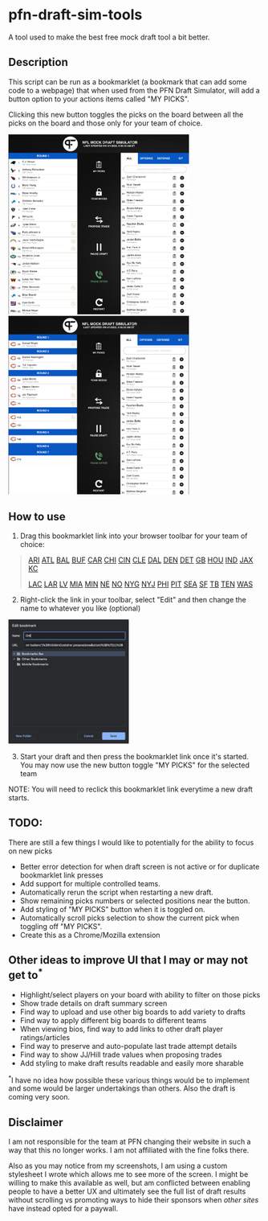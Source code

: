 # pfn-draft-sim-tools
A tool used to make the best free mock draft tool a bit better.

## Description
This script can be run as a bookmarklet (a bookmark that can add some code to a webpage) that when used from the PFN Draft Simulator, will add a button option to your actions items called "MY PICKS". 

Clicking this new button toggles the picks on the board between all the picks on the board and those only for your team of choice.

<img src="./images/toggle-off.png" width="360" alt="Screenshot toggle off" />
<img src="./images/toggle-on.png" width="360" alt="Screenshot toggle on" />


## How to use
1. Drag this bookmarklet link into your browser toolbar for your team of choice:

> [ARI]("javascript:(function()%7Bconst%20TEAM%20%3D%20'ARI'%3B%0Alet%20toggledOn%20%3D%20false%3B%0A%0Aconst%20toggleMyPicks%20%3D%20(team)%20%3D%3E%20%7B%0A%20%20toggledOn%20%3D%20!toggledOn%3B%0A%0A%20%20const%20picks%20%3D%20document.getElementById('draft-order-list-container').getElementsByClassName('draft-card')%0A%0A%20%20const%20isMyPick%20%3D%20p%20%3D%3E%20(p.firstChild.firstChild.alt%20%3D%3D%3D%20team)%3B%0A%20%20for%20(const%20p%20of%20picks)%20%7B%0A%20%20%20%20p.style.display%20%3D%20(toggledOn%20%26%26%20!isMyPick(p))%20%3F%20'none'%20%3A%20'flex'%3B%0A%20%20%7D%0A%7D%0A%0Aconst%20btnImg%20%3D%20document.createElement('img')%3B%0AbtnImg.style.filter%20%3D%20'invert(1)'%3B%0AbtnImg.src%20%3D%20%22%2Fmockdraft%2Fsim-control-icons%2Fscouting-report-icon.png%22%3B%0A%0Aconst%20btnTxt%20%3D%20document.createElement('p')%3B%0AbtnTxt.innerText%20%3D%20'MY%20PICKS'%3B%0A%0Aconst%20newButton%20%3D%20document.createElement('button')%3B%0AnewButton.classList.add('sim-management-button-div')%3B%0AnewButton.addEventListener(%22click%22%2C%20()%20%3D%3E%20toggleMyPicks(TEAM)%2C%20false)%3B%0AnewButton.appendChild(btnImg)%3B%0AnewButton.appendChild(btnTxt)%3B%0A%0Aconst%20btnContainer%20%3D%20document.getElementById('sim-management-buttons')%3B%0AbtnContainer.prepend(newButton)%3B%7D)()%3B">)
[ATL]("javascript:(function()%7Bconst%20TEAM%20%3D%20'ATL'%3B%0Alet%20toggledOn%20%3D%20false%3B%0A%0Aconst%20toggleMyPicks%20%3D%20(team)%20%3D%3E%20%7B%0A%20%20toggledOn%20%3D%20!toggledOn%3B%0A%0A%20%20const%20picks%20%3D%20document.getElementById('draft-order-list-container').getElementsByClassName('draft-card')%0A%0A%20%20const%20isMyPick%20%3D%20p%20%3D%3E%20(p.firstChild.firstChild.alt%20%3D%3D%3D%20team)%3B%0A%20%20for%20(const%20p%20of%20picks)%20%7B%0A%20%20%20%20p.style.display%20%3D%20(toggledOn%20%26%26%20!isMyPick(p))%20%3F%20'none'%20%3A%20'flex'%3B%0A%20%20%7D%0A%7D%0A%0Aconst%20btnImg%20%3D%20document.createElement('img')%3B%0AbtnImg.style.filter%20%3D%20'invert(1)'%3B%0AbtnImg.src%20%3D%20%22%2Fmockdraft%2Fsim-control-icons%2Fscouting-report-icon.png%22%3B%0A%0Aconst%20btnTxt%20%3D%20document.createElement('p')%3B%0AbtnTxt.innerText%20%3D%20'MY%20PICKS'%3B%0A%0Aconst%20newButton%20%3D%20document.createElement('button')%3B%0AnewButton.classList.add('sim-management-button-div')%3B%0AnewButton.addEventListener(%22click%22%2C%20()%20%3D%3E%20toggleMyPicks(TEAM)%2C%20false)%3B%0AnewButton.appendChild(btnImg)%3B%0AnewButton.appendChild(btnTxt)%3B%0A%0Aconst%20btnContainer%20%3D%20document.getElementById('sim-management-buttons')%3B%0AbtnContainer.prepend(newButton)%3B%7D)()%3B">)
[BAL]("javascript:(function()%7Bconst%20TEAM%20%3D%20'BAL'%3B%0Alet%20toggledOn%20%3D%20false%3B%0A%0Aconst%20toggleMyPicks%20%3D%20(team)%20%3D%3E%20%7B%0A%20%20toggledOn%20%3D%20!toggledOn%3B%0A%0A%20%20const%20picks%20%3D%20document.getElementById('draft-order-list-container').getElementsByClassName('draft-card')%0A%0A%20%20const%20isMyPick%20%3D%20p%20%3D%3E%20(p.firstChild.firstChild.alt%20%3D%3D%3D%20team)%3B%0A%20%20for%20(const%20p%20of%20picks)%20%7B%0A%20%20%20%20p.style.display%20%3D%20(toggledOn%20%26%26%20!isMyPick(p))%20%3F%20'none'%20%3A%20'flex'%3B%0A%20%20%7D%0A%7D%0A%0Aconst%20btnImg%20%3D%20document.createElement('img')%3B%0AbtnImg.style.filter%20%3D%20'invert(1)'%3B%0AbtnImg.src%20%3D%20%22%2Fmockdraft%2Fsim-control-icons%2Fscouting-report-icon.png%22%3B%0A%0Aconst%20btnTxt%20%3D%20document.createElement('p')%3B%0AbtnTxt.innerText%20%3D%20'MY%20PICKS'%3B%0A%0Aconst%20newButton%20%3D%20document.createElement('button')%3B%0AnewButton.classList.add('sim-management-button-div')%3B%0AnewButton.addEventListener(%22click%22%2C%20()%20%3D%3E%20toggleMyPicks(TEAM)%2C%20false)%3B%0AnewButton.appendChild(btnImg)%3B%0AnewButton.appendChild(btnTxt)%3B%0A%0Aconst%20btnContainer%20%3D%20document.getElementById('sim-management-buttons')%3B%0AbtnContainer.prepend(newButton)%3B%7D)()%3B">)
[BUF]("javascript:(function()%7Bconst%20TEAM%20%3D%20'BUF'%3B%0Alet%20toggledOn%20%3D%20false%3B%0A%0Aconst%20toggleMyPicks%20%3D%20(team)%20%3D%3E%20%7B%0A%20%20toggledOn%20%3D%20!toggledOn%3B%0A%0A%20%20const%20picks%20%3D%20document.getElementById('draft-order-list-container').getElementsByClassName('draft-card')%0A%0A%20%20const%20isMyPick%20%3D%20p%20%3D%3E%20(p.firstChild.firstChild.alt%20%3D%3D%3D%20team)%3B%0A%20%20for%20(const%20p%20of%20picks)%20%7B%0A%20%20%20%20p.style.display%20%3D%20(toggledOn%20%26%26%20!isMyPick(p))%20%3F%20'none'%20%3A%20'flex'%3B%0A%20%20%7D%0A%7D%0A%0Aconst%20btnImg%20%3D%20document.createElement('img')%3B%0AbtnImg.style.filter%20%3D%20'invert(1)'%3B%0AbtnImg.src%20%3D%20%22%2Fmockdraft%2Fsim-control-icons%2Fscouting-report-icon.png%22%3B%0A%0Aconst%20btnTxt%20%3D%20document.createElement('p')%3B%0AbtnTxt.innerText%20%3D%20'MY%20PICKS'%3B%0A%0Aconst%20newButton%20%3D%20document.createElement('button')%3B%0AnewButton.classList.add('sim-management-button-div')%3B%0AnewButton.addEventListener(%22click%22%2C%20()%20%3D%3E%20toggleMyPicks(TEAM)%2C%20false)%3B%0AnewButton.appendChild(btnImg)%3B%0AnewButton.appendChild(btnTxt)%3B%0A%0Aconst%20btnContainer%20%3D%20document.getElementById('sim-management-buttons')%3B%0AbtnContainer.prepend(newButton)%3B%7D)()%3B">)
[CAR]("javascript:(function()%7Bconst%20TEAM%20%3D%20'CAR'%3B%0Alet%20toggledOn%20%3D%20false%3B%0A%0Aconst%20toggleMyPicks%20%3D%20(team)%20%3D%3E%20%7B%0A%20%20toggledOn%20%3D%20!toggledOn%3B%0A%0A%20%20const%20picks%20%3D%20document.getElementById('draft-order-list-container').getElementsByClassName('draft-card')%0A%0A%20%20const%20isMyPick%20%3D%20p%20%3D%3E%20(p.firstChild.firstChild.alt%20%3D%3D%3D%20team)%3B%0A%20%20for%20(const%20p%20of%20picks)%20%7B%0A%20%20%20%20p.style.display%20%3D%20(toggledOn%20%26%26%20!isMyPick(p))%20%3F%20'none'%20%3A%20'flex'%3B%0A%20%20%7D%0A%7D%0A%0Aconst%20btnImg%20%3D%20document.createElement('img')%3B%0AbtnImg.style.filter%20%3D%20'invert(1)'%3B%0AbtnImg.src%20%3D%20%22%2Fmockdraft%2Fsim-control-icons%2Fscouting-report-icon.png%22%3B%0A%0Aconst%20btnTxt%20%3D%20document.createElement('p')%3B%0AbtnTxt.innerText%20%3D%20'MY%20PICKS'%3B%0A%0Aconst%20newButton%20%3D%20document.createElement('button')%3B%0AnewButton.classList.add('sim-management-button-div')%3B%0AnewButton.addEventListener(%22click%22%2C%20()%20%3D%3E%20toggleMyPicks(TEAM)%2C%20false)%3B%0AnewButton.appendChild(btnImg)%3B%0AnewButton.appendChild(btnTxt)%3B%0A%0Aconst%20btnContainer%20%3D%20document.getElementById('sim-management-buttons')%3B%0AbtnContainer.prepend(newButton)%3B%7D)()%3B">)
[CHI]("javascript:(function()%7Bconst%20TEAM%20%3D%20'CHI'%3B%0Alet%20toggledOn%20%3D%20false%3B%0A%0Aconst%20toggleMyPicks%20%3D%20(team)%20%3D%3E%20%7B%0A%20%20toggledOn%20%3D%20!toggledOn%3B%0A%0A%20%20const%20picks%20%3D%20document.getElementById('draft-order-list-container').getElementsByClassName('draft-card')%0A%0A%20%20const%20isMyPick%20%3D%20p%20%3D%3E%20(p.firstChild.firstChild.alt%20%3D%3D%3D%20team)%3B%0A%20%20for%20(const%20p%20of%20picks)%20%7B%0A%20%20%20%20p.style.display%20%3D%20(toggledOn%20%26%26%20!isMyPick(p))%20%3F%20'none'%20%3A%20'flex'%3B%0A%20%20%7D%0A%7D%0A%0Aconst%20btnImg%20%3D%20document.createElement('img')%3B%0AbtnImg.style.filter%20%3D%20'invert(1)'%3B%0AbtnImg.src%20%3D%20%22%2Fmockdraft%2Fsim-control-icons%2Fscouting-report-icon.png%22%3B%0A%0Aconst%20btnTxt%20%3D%20document.createElement('p')%3B%0AbtnTxt.innerText%20%3D%20'MY%20PICKS'%3B%0A%0Aconst%20newButton%20%3D%20document.createElement('button')%3B%0AnewButton.classList.add('sim-management-button-div')%3B%0AnewButton.addEventListener(%22click%22%2C%20()%20%3D%3E%20toggleMyPicks(TEAM)%2C%20false)%3B%0AnewButton.appendChild(btnImg)%3B%0AnewButton.appendChild(btnTxt)%3B%0A%0Aconst%20btnContainer%20%3D%20document.getElementById('sim-management-buttons')%3B%0AbtnContainer.prepend(newButton)%3B%7D)()%3B">)
[CIN]("javascript:(function()%7Bconst%20TEAM%20%3D%20'CIN'%3B%0Alet%20toggledOn%20%3D%20false%3B%0A%0Aconst%20toggleMyPicks%20%3D%20(team)%20%3D%3E%20%7B%0A%20%20toggledOn%20%3D%20!toggledOn%3B%0A%0A%20%20const%20picks%20%3D%20document.getElementById('draft-order-list-container').getElementsByClassName('draft-card')%0A%0A%20%20const%20isMyPick%20%3D%20p%20%3D%3E%20(p.firstChild.firstChild.alt%20%3D%3D%3D%20team)%3B%0A%20%20for%20(const%20p%20of%20picks)%20%7B%0A%20%20%20%20p.style.display%20%3D%20(toggledOn%20%26%26%20!isMyPick(p))%20%3F%20'none'%20%3A%20'flex'%3B%0A%20%20%7D%0A%7D%0A%0Aconst%20btnImg%20%3D%20document.createElement('img')%3B%0AbtnImg.style.filter%20%3D%20'invert(1)'%3B%0AbtnImg.src%20%3D%20%22%2Fmockdraft%2Fsim-control-icons%2Fscouting-report-icon.png%22%3B%0A%0Aconst%20btnTxt%20%3D%20document.createElement('p')%3B%0AbtnTxt.innerText%20%3D%20'MY%20PICKS'%3B%0A%0Aconst%20newButton%20%3D%20document.createElement('button')%3B%0AnewButton.classList.add('sim-management-button-div')%3B%0AnewButton.addEventListener(%22click%22%2C%20()%20%3D%3E%20toggleMyPicks(TEAM)%2C%20false)%3B%0AnewButton.appendChild(btnImg)%3B%0AnewButton.appendChild(btnTxt)%3B%0A%0Aconst%20btnContainer%20%3D%20document.getElementById('sim-management-buttons')%3B%0AbtnContainer.prepend(newButton)%3B%7D)()%3B">)
[CLE]("javascript:(function()%7Bconst%20TEAM%20%3D%20'CLE'%3B%0Alet%20toggledOn%20%3D%20false%3B%0A%0Aconst%20toggleMyPicks%20%3D%20(team)%20%3D%3E%20%7B%0A%20%20toggledOn%20%3D%20!toggledOn%3B%0A%0A%20%20const%20picks%20%3D%20document.getElementById('draft-order-list-container').getElementsByClassName('draft-card')%0A%0A%20%20const%20isMyPick%20%3D%20p%20%3D%3E%20(p.firstChild.firstChild.alt%20%3D%3D%3D%20team)%3B%0A%20%20for%20(const%20p%20of%20picks)%20%7B%0A%20%20%20%20p.style.display%20%3D%20(toggledOn%20%26%26%20!isMyPick(p))%20%3F%20'none'%20%3A%20'flex'%3B%0A%20%20%7D%0A%7D%0A%0Aconst%20btnImg%20%3D%20document.createElement('img')%3B%0AbtnImg.style.filter%20%3D%20'invert(1)'%3B%0AbtnImg.src%20%3D%20%22%2Fmockdraft%2Fsim-control-icons%2Fscouting-report-icon.png%22%3B%0A%0Aconst%20btnTxt%20%3D%20document.createElement('p')%3B%0AbtnTxt.innerText%20%3D%20'MY%20PICKS'%3B%0A%0Aconst%20newButton%20%3D%20document.createElement('button')%3B%0AnewButton.classList.add('sim-management-button-div')%3B%0AnewButton.addEventListener(%22click%22%2C%20()%20%3D%3E%20toggleMyPicks(TEAM)%2C%20false)%3B%0AnewButton.appendChild(btnImg)%3B%0AnewButton.appendChild(btnTxt)%3B%0A%0Aconst%20btnContainer%20%3D%20document.getElementById('sim-management-buttons')%3B%0AbtnContainer.prepend(newButton)%3B%7D)()%3B">)
[DAL]("javascript:(function()%7Bconst%20TEAM%20%3D%20'DAL'%3B%0Alet%20toggledOn%20%3D%20false%3B%0A%0Aconst%20toggleMyPicks%20%3D%20(team)%20%3D%3E%20%7B%0A%20%20toggledOn%20%3D%20!toggledOn%3B%0A%0A%20%20const%20picks%20%3D%20document.getElementById('draft-order-list-container').getElementsByClassName('draft-card')%0A%0A%20%20const%20isMyPick%20%3D%20p%20%3D%3E%20(p.firstChild.firstChild.alt%20%3D%3D%3D%20team)%3B%0A%20%20for%20(const%20p%20of%20picks)%20%7B%0A%20%20%20%20p.style.display%20%3D%20(toggledOn%20%26%26%20!isMyPick(p))%20%3F%20'none'%20%3A%20'flex'%3B%0A%20%20%7D%0A%7D%0A%0Aconst%20btnImg%20%3D%20document.createElement('img')%3B%0AbtnImg.style.filter%20%3D%20'invert(1)'%3B%0AbtnImg.src%20%3D%20%22%2Fmockdraft%2Fsim-control-icons%2Fscouting-report-icon.png%22%3B%0A%0Aconst%20btnTxt%20%3D%20document.createElement('p')%3B%0AbtnTxt.innerText%20%3D%20'MY%20PICKS'%3B%0A%0Aconst%20newButton%20%3D%20document.createElement('button')%3B%0AnewButton.classList.add('sim-management-button-div')%3B%0AnewButton.addEventListener(%22click%22%2C%20()%20%3D%3E%20toggleMyPicks(TEAM)%2C%20false)%3B%0AnewButton.appendChild(btnImg)%3B%0AnewButton.appendChild(btnTxt)%3B%0A%0Aconst%20btnContainer%20%3D%20document.getElementById('sim-management-buttons')%3B%0AbtnContainer.prepend(newButton)%3B%7D)()%3B">)
[DEN]("javascript:(function()%7Bconst%20TEAM%20%3D%20'DEN'%3B%0Alet%20toggledOn%20%3D%20false%3B%0A%0Aconst%20toggleMyPicks%20%3D%20(team)%20%3D%3E%20%7B%0A%20%20toggledOn%20%3D%20!toggledOn%3B%0A%0A%20%20const%20picks%20%3D%20document.getElementById('draft-order-list-container').getElementsByClassName('draft-card')%0A%0A%20%20const%20isMyPick%20%3D%20p%20%3D%3E%20(p.firstChild.firstChild.alt%20%3D%3D%3D%20team)%3B%0A%20%20for%20(const%20p%20of%20picks)%20%7B%0A%20%20%20%20p.style.display%20%3D%20(toggledOn%20%26%26%20!isMyPick(p))%20%3F%20'none'%20%3A%20'flex'%3B%0A%20%20%7D%0A%7D%0A%0Aconst%20btnImg%20%3D%20document.createElement('img')%3B%0AbtnImg.style.filter%20%3D%20'invert(1)'%3B%0AbtnImg.src%20%3D%20%22%2Fmockdraft%2Fsim-control-icons%2Fscouting-report-icon.png%22%3B%0A%0Aconst%20btnTxt%20%3D%20document.createElement('p')%3B%0AbtnTxt.innerText%20%3D%20'MY%20PICKS'%3B%0A%0Aconst%20newButton%20%3D%20document.createElement('button')%3B%0AnewButton.classList.add('sim-management-button-div')%3B%0AnewButton.addEventListener(%22click%22%2C%20()%20%3D%3E%20toggleMyPicks(TEAM)%2C%20false)%3B%0AnewButton.appendChild(btnImg)%3B%0AnewButton.appendChild(btnTxt)%3B%0A%0Aconst%20btnContainer%20%3D%20document.getElementById('sim-management-buttons')%3B%0AbtnContainer.prepend(newButton)%3B%7D)()%3B">)
[DET]("javascript:(function()%7Bconst%20TEAM%20%3D%20'DET'%3B%0Alet%20toggledOn%20%3D%20false%3B%0A%0Aconst%20toggleMyPicks%20%3D%20(team)%20%3D%3E%20%7B%0A%20%20toggledOn%20%3D%20!toggledOn%3B%0A%0A%20%20const%20picks%20%3D%20document.getElementById('draft-order-list-container').getElementsByClassName('draft-card')%0A%0A%20%20const%20isMyPick%20%3D%20p%20%3D%3E%20(p.firstChild.firstChild.alt%20%3D%3D%3D%20team)%3B%0A%20%20for%20(const%20p%20of%20picks)%20%7B%0A%20%20%20%20p.style.display%20%3D%20(toggledOn%20%26%26%20!isMyPick(p))%20%3F%20'none'%20%3A%20'flex'%3B%0A%20%20%7D%0A%7D%0A%0Aconst%20btnImg%20%3D%20document.createElement('img')%3B%0AbtnImg.style.filter%20%3D%20'invert(1)'%3B%0AbtnImg.src%20%3D%20%22%2Fmockdraft%2Fsim-control-icons%2Fscouting-report-icon.png%22%3B%0A%0Aconst%20btnTxt%20%3D%20document.createElement('p')%3B%0AbtnTxt.innerText%20%3D%20'MY%20PICKS'%3B%0A%0Aconst%20newButton%20%3D%20document.createElement('button')%3B%0AnewButton.classList.add('sim-management-button-div')%3B%0AnewButton.addEventListener(%22click%22%2C%20()%20%3D%3E%20toggleMyPicks(TEAM)%2C%20false)%3B%0AnewButton.appendChild(btnImg)%3B%0AnewButton.appendChild(btnTxt)%3B%0A%0Aconst%20btnContainer%20%3D%20document.getElementById('sim-management-buttons')%3B%0AbtnContainer.prepend(newButton)%3B%7D)()%3B">)
[GB]("javascript:(function()%7Bconst%20TEAM%20%3D%20'GB'%3B%0Alet%20toggledOn%20%3D%20false%3B%0A%0Aconst%20toggleMyPicks%20%3D%20(team)%20%3D%3E%20%7B%0A%20%20toggledOn%20%3D%20!toggledOn%3B%0A%0A%20%20const%20picks%20%3D%20document.getElementById('draft-order-list-container').getElementsByClassName('draft-card')%0A%0A%20%20const%20isMyPick%20%3D%20p%20%3D%3E%20(p.firstChild.firstChild.alt%20%3D%3D%3D%20team)%3B%0A%20%20for%20(const%20p%20of%20picks)%20%7B%0A%20%20%20%20p.style.display%20%3D%20(toggledOn%20%26%26%20!isMyPick(p))%20%3F%20'none'%20%3A%20'flex'%3B%0A%20%20%7D%0A%7D%0A%0Aconst%20btnImg%20%3D%20document.createElement('img')%3B%0AbtnImg.style.filter%20%3D%20'invert(1)'%3B%0AbtnImg.src%20%3D%20%22%2Fmockdraft%2Fsim-control-icons%2Fscouting-report-icon.png%22%3B%0A%0Aconst%20btnTxt%20%3D%20document.createElement('p')%3B%0AbtnTxt.innerText%20%3D%20'MY%20PICKS'%3B%0A%0Aconst%20newButton%20%3D%20document.createElement('button')%3B%0AnewButton.classList.add('sim-management-button-div')%3B%0AnewButton.addEventListener(%22click%22%2C%20()%20%3D%3E%20toggleMyPicks(TEAM)%2C%20false)%3B%0AnewButton.appendChild(btnImg)%3B%0AnewButton.appendChild(btnTxt)%3B%0A%0Aconst%20btnContainer%20%3D%20document.getElementById('sim-management-buttons')%3B%0AbtnContainer.prepend(newButton)%3B%7D)()%3B">)
[HOU]("javascript:(function()%7Bconst%20TEAM%20%3D%20'HOU'%3B%0Alet%20toggledOn%20%3D%20false%3B%0A%0Aconst%20toggleMyPicks%20%3D%20(team)%20%3D%3E%20%7B%0A%20%20toggledOn%20%3D%20!toggledOn%3B%0A%0A%20%20const%20picks%20%3D%20document.getElementById('draft-order-list-container').getElementsByClassName('draft-card')%0A%0A%20%20const%20isMyPick%20%3D%20p%20%3D%3E%20(p.firstChild.firstChild.alt%20%3D%3D%3D%20team)%3B%0A%20%20for%20(const%20p%20of%20picks)%20%7B%0A%20%20%20%20p.style.display%20%3D%20(toggledOn%20%26%26%20!isMyPick(p))%20%3F%20'none'%20%3A%20'flex'%3B%0A%20%20%7D%0A%7D%0A%0Aconst%20btnImg%20%3D%20document.createElement('img')%3B%0AbtnImg.style.filter%20%3D%20'invert(1)'%3B%0AbtnImg.src%20%3D%20%22%2Fmockdraft%2Fsim-control-icons%2Fscouting-report-icon.png%22%3B%0A%0Aconst%20btnTxt%20%3D%20document.createElement('p')%3B%0AbtnTxt.innerText%20%3D%20'MY%20PICKS'%3B%0A%0Aconst%20newButton%20%3D%20document.createElement('button')%3B%0AnewButton.classList.add('sim-management-button-div')%3B%0AnewButton.addEventListener(%22click%22%2C%20()%20%3D%3E%20toggleMyPicks(TEAM)%2C%20false)%3B%0AnewButton.appendChild(btnImg)%3B%0AnewButton.appendChild(btnTxt)%3B%0A%0Aconst%20btnContainer%20%3D%20document.getElementById('sim-management-buttons')%3B%0AbtnContainer.prepend(newButton)%3B%7D)()%3B">)
[IND]("javascript:(function()%7Bconst%20TEAM%20%3D%20'IND'%3B%0Alet%20toggledOn%20%3D%20false%3B%0A%0Aconst%20toggleMyPicks%20%3D%20(team)%20%3D%3E%20%7B%0A%20%20toggledOn%20%3D%20!toggledOn%3B%0A%0A%20%20const%20picks%20%3D%20document.getElementById('draft-order-list-container').getElementsByClassName('draft-card')%0A%0A%20%20const%20isMyPick%20%3D%20p%20%3D%3E%20(p.firstChild.firstChild.alt%20%3D%3D%3D%20team)%3B%0A%20%20for%20(const%20p%20of%20picks)%20%7B%0A%20%20%20%20p.style.display%20%3D%20(toggledOn%20%26%26%20!isMyPick(p))%20%3F%20'none'%20%3A%20'flex'%3B%0A%20%20%7D%0A%7D%0A%0Aconst%20btnImg%20%3D%20document.createElement('img')%3B%0AbtnImg.style.filter%20%3D%20'invert(1)'%3B%0AbtnImg.src%20%3D%20%22%2Fmockdraft%2Fsim-control-icons%2Fscouting-report-icon.png%22%3B%0A%0Aconst%20btnTxt%20%3D%20document.createElement('p')%3B%0AbtnTxt.innerText%20%3D%20'MY%20PICKS'%3B%0A%0Aconst%20newButton%20%3D%20document.createElement('button')%3B%0AnewButton.classList.add('sim-management-button-div')%3B%0AnewButton.addEventListener(%22click%22%2C%20()%20%3D%3E%20toggleMyPicks(TEAM)%2C%20false)%3B%0AnewButton.appendChild(btnImg)%3B%0AnewButton.appendChild(btnTxt)%3B%0A%0Aconst%20btnContainer%20%3D%20document.getElementById('sim-management-buttons')%3B%0AbtnContainer.prepend(newButton)%3B%7D)()%3B">)
[JAX]("javascript:(function()%7Bconst%20TEAM%20%3D%20'JAX'%3B%0Alet%20toggledOn%20%3D%20false%3B%0A%0Aconst%20toggleMyPicks%20%3D%20(team)%20%3D%3E%20%7B%0A%20%20toggledOn%20%3D%20!toggledOn%3B%0A%0A%20%20const%20picks%20%3D%20document.getElementById('draft-order-list-container').getElementsByClassName('draft-card')%0A%0A%20%20const%20isMyPick%20%3D%20p%20%3D%3E%20(p.firstChild.firstChild.alt%20%3D%3D%3D%20team)%3B%0A%20%20for%20(const%20p%20of%20picks)%20%7B%0A%20%20%20%20p.style.display%20%3D%20(toggledOn%20%26%26%20!isMyPick(p))%20%3F%20'none'%20%3A%20'flex'%3B%0A%20%20%7D%0A%7D%0A%0Aconst%20btnImg%20%3D%20document.createElement('img')%3B%0AbtnImg.style.filter%20%3D%20'invert(1)'%3B%0AbtnImg.src%20%3D%20%22%2Fmockdraft%2Fsim-control-icons%2Fscouting-report-icon.png%22%3B%0A%0Aconst%20btnTxt%20%3D%20document.createElement('p')%3B%0AbtnTxt.innerText%20%3D%20'MY%20PICKS'%3B%0A%0Aconst%20newButton%20%3D%20document.createElement('button')%3B%0AnewButton.classList.add('sim-management-button-div')%3B%0AnewButton.addEventListener(%22click%22%2C%20()%20%3D%3E%20toggleMyPicks(TEAM)%2C%20false)%3B%0AnewButton.appendChild(btnImg)%3B%0AnewButton.appendChild(btnTxt)%3B%0A%0Aconst%20btnContainer%20%3D%20document.getElementById('sim-management-buttons')%3B%0AbtnContainer.prepend(newButton)%3B%7D)()%3B">)
[KC]("javascript:(function()%7Bconst%20TEAM%20%3D%20'KC'%3B%0Alet%20toggledOn%20%3D%20false%3B%0A%0Aconst%20toggleMyPicks%20%3D%20(team)%20%3D%3E%20%7B%0A%20%20toggledOn%20%3D%20!toggledOn%3B%0A%0A%20%20const%20picks%20%3D%20document.getElementById('draft-order-list-container').getElementsByClassName('draft-card')%0A%0A%20%20const%20isMyPick%20%3D%20p%20%3D%3E%20(p.firstChild.firstChild.alt%20%3D%3D%3D%20team)%3B%0A%20%20for%20(const%20p%20of%20picks)%20%7B%0A%20%20%20%20p.style.display%20%3D%20(toggledOn%20%26%26%20!isMyPick(p))%20%3F%20'none'%20%3A%20'flex'%3B%0A%20%20%7D%0A%7D%0A%0Aconst%20btnImg%20%3D%20document.createElement('img')%3B%0AbtnImg.style.filter%20%3D%20'invert(1)'%3B%0AbtnImg.src%20%3D%20%22%2Fmockdraft%2Fsim-control-icons%2Fscouting-report-icon.png%22%3B%0A%0Aconst%20btnTxt%20%3D%20document.createElement('p')%3B%0AbtnTxt.innerText%20%3D%20'MY%20PICKS'%3B%0A%0Aconst%20newButton%20%3D%20document.createElement('button')%3B%0AnewButton.classList.add('sim-management-button-div')%3B%0AnewButton.addEventListener(%22click%22%2C%20()%20%3D%3E%20toggleMyPicks(TEAM)%2C%20false)%3B%0AnewButton.appendChild(btnImg)%3B%0AnewButton.appendChild(btnTxt)%3B%0A%0Aconst%20btnContainer%20%3D%20document.getElementById('sim-management-buttons')%3B%0AbtnContainer.prepend(newButton)%3B%7D)()%3B">)
> 
> [LAC]("javascript:(function()%7Bconst%20TEAM%20%3D%20'LAC'%3B%0Alet%20toggledOn%20%3D%20false%3B%0A%0Aconst%20toggleMyPicks%20%3D%20(team)%20%3D%3E%20%7B%0A%20%20toggledOn%20%3D%20!toggledOn%3B%0A%0A%20%20const%20picks%20%3D%20document.getElementById('draft-order-list-container').getElementsByClassName('draft-card')%0A%0A%20%20const%20isMyPick%20%3D%20p%20%3D%3E%20(p.firstChild.firstChild.alt%20%3D%3D%3D%20team)%3B%0A%20%20for%20(const%20p%20of%20picks)%20%7B%0A%20%20%20%20p.style.display%20%3D%20(toggledOn%20%26%26%20!isMyPick(p))%20%3F%20'none'%20%3A%20'flex'%3B%0A%20%20%7D%0A%7D%0A%0Aconst%20btnImg%20%3D%20document.createElement('img')%3B%0AbtnImg.style.filter%20%3D%20'invert(1)'%3B%0AbtnImg.src%20%3D%20%22%2Fmockdraft%2Fsim-control-icons%2Fscouting-report-icon.png%22%3B%0A%0Aconst%20btnTxt%20%3D%20document.createElement('p')%3B%0AbtnTxt.innerText%20%3D%20'MY%20PICKS'%3B%0A%0Aconst%20newButton%20%3D%20document.createElement('button')%3B%0AnewButton.classList.add('sim-management-button-div')%3B%0AnewButton.addEventListener(%22click%22%2C%20()%20%3D%3E%20toggleMyPicks(TEAM)%2C%20false)%3B%0AnewButton.appendChild(btnImg)%3B%0AnewButton.appendChild(btnTxt)%3B%0A%0Aconst%20btnContainer%20%3D%20document.getElementById('sim-management-buttons')%3B%0AbtnContainer.prepend(newButton)%3B%7D)()%3B">)
[LAR]("javascript:(function()%7Bconst%20TEAM%20%3D%20'LAR'%3B%0Alet%20toggledOn%20%3D%20false%3B%0A%0Aconst%20toggleMyPicks%20%3D%20(team)%20%3D%3E%20%7B%0A%20%20toggledOn%20%3D%20!toggledOn%3B%0A%0A%20%20const%20picks%20%3D%20document.getElementById('draft-order-list-container').getElementsByClassName('draft-card')%0A%0A%20%20const%20isMyPick%20%3D%20p%20%3D%3E%20(p.firstChild.firstChild.alt%20%3D%3D%3D%20team)%3B%0A%20%20for%20(const%20p%20of%20picks)%20%7B%0A%20%20%20%20p.style.display%20%3D%20(toggledOn%20%26%26%20!isMyPick(p))%20%3F%20'none'%20%3A%20'flex'%3B%0A%20%20%7D%0A%7D%0A%0Aconst%20btnImg%20%3D%20document.createElement('img')%3B%0AbtnImg.style.filter%20%3D%20'invert(1)'%3B%0AbtnImg.src%20%3D%20%22%2Fmockdraft%2Fsim-control-icons%2Fscouting-report-icon.png%22%3B%0A%0Aconst%20btnTxt%20%3D%20document.createElement('p')%3B%0AbtnTxt.innerText%20%3D%20'MY%20PICKS'%3B%0A%0Aconst%20newButton%20%3D%20document.createElement('button')%3B%0AnewButton.classList.add('sim-management-button-div')%3B%0AnewButton.addEventListener(%22click%22%2C%20()%20%3D%3E%20toggleMyPicks(TEAM)%2C%20false)%3B%0AnewButton.appendChild(btnImg)%3B%0AnewButton.appendChild(btnTxt)%3B%0A%0Aconst%20btnContainer%20%3D%20document.getElementById('sim-management-buttons')%3B%0AbtnContainer.prepend(newButton)%3B%7D)()%3B">)
[LV]("javascript:(function()%7Bconst%20TEAM%20%3D%20'LV'%3B%0Alet%20toggledOn%20%3D%20false%3B%0A%0Aconst%20toggleMyPicks%20%3D%20(team)%20%3D%3E%20%7B%0A%20%20toggledOn%20%3D%20!toggledOn%3B%0A%0A%20%20const%20picks%20%3D%20document.getElementById('draft-order-list-container').getElementsByClassName('draft-card')%0A%0A%20%20const%20isMyPick%20%3D%20p%20%3D%3E%20(p.firstChild.firstChild.alt%20%3D%3D%3D%20team)%3B%0A%20%20for%20(const%20p%20of%20picks)%20%7B%0A%20%20%20%20p.style.display%20%3D%20(toggledOn%20%26%26%20!isMyPick(p))%20%3F%20'none'%20%3A%20'flex'%3B%0A%20%20%7D%0A%7D%0A%0Aconst%20btnImg%20%3D%20document.createElement('img')%3B%0AbtnImg.style.filter%20%3D%20'invert(1)'%3B%0AbtnImg.src%20%3D%20%22%2Fmockdraft%2Fsim-control-icons%2Fscouting-report-icon.png%22%3B%0A%0Aconst%20btnTxt%20%3D%20document.createElement('p')%3B%0AbtnTxt.innerText%20%3D%20'MY%20PICKS'%3B%0A%0Aconst%20newButton%20%3D%20document.createElement('button')%3B%0AnewButton.classList.add('sim-management-button-div')%3B%0AnewButton.addEventListener(%22click%22%2C%20()%20%3D%3E%20toggleMyPicks(TEAM)%2C%20false)%3B%0AnewButton.appendChild(btnImg)%3B%0AnewButton.appendChild(btnTxt)%3B%0A%0Aconst%20btnContainer%20%3D%20document.getElementById('sim-management-buttons')%3B%0AbtnContainer.prepend(newButton)%3B%7D)()%3B">)
[MIA]("javascript:(function()%7Bconst%20TEAM%20%3D%20'MIA'%3B%0Alet%20toggledOn%20%3D%20false%3B%0A%0Aconst%20toggleMyPicks%20%3D%20(team)%20%3D%3E%20%7B%0A%20%20toggledOn%20%3D%20!toggledOn%3B%0A%0A%20%20const%20picks%20%3D%20document.getElementById('draft-order-list-container').getElementsByClassName('draft-card')%0A%0A%20%20const%20isMyPick%20%3D%20p%20%3D%3E%20(p.firstChild.firstChild.alt%20%3D%3D%3D%20team)%3B%0A%20%20for%20(const%20p%20of%20picks)%20%7B%0A%20%20%20%20p.style.display%20%3D%20(toggledOn%20%26%26%20!isMyPick(p))%20%3F%20'none'%20%3A%20'flex'%3B%0A%20%20%7D%0A%7D%0A%0Aconst%20btnImg%20%3D%20document.createElement('img')%3B%0AbtnImg.style.filter%20%3D%20'invert(1)'%3B%0AbtnImg.src%20%3D%20%22%2Fmockdraft%2Fsim-control-icons%2Fscouting-report-icon.png%22%3B%0A%0Aconst%20btnTxt%20%3D%20document.createElement('p')%3B%0AbtnTxt.innerText%20%3D%20'MY%20PICKS'%3B%0A%0Aconst%20newButton%20%3D%20document.createElement('button')%3B%0AnewButton.classList.add('sim-management-button-div')%3B%0AnewButton.addEventListener(%22click%22%2C%20()%20%3D%3E%20toggleMyPicks(TEAM)%2C%20false)%3B%0AnewButton.appendChild(btnImg)%3B%0AnewButton.appendChild(btnTxt)%3B%0A%0Aconst%20btnContainer%20%3D%20document.getElementById('sim-management-buttons')%3B%0AbtnContainer.prepend(newButton)%3B%7D)()%3B">)
[MIN]("javascript:(function()%7Bconst%20TEAM%20%3D%20'MIN'%3B%0Alet%20toggledOn%20%3D%20false%3B%0A%0Aconst%20toggleMyPicks%20%3D%20(team)%20%3D%3E%20%7B%0A%20%20toggledOn%20%3D%20!toggledOn%3B%0A%0A%20%20const%20picks%20%3D%20document.getElementById('draft-order-list-container').getElementsByClassName('draft-card')%0A%0A%20%20const%20isMyPick%20%3D%20p%20%3D%3E%20(p.firstChild.firstChild.alt%20%3D%3D%3D%20team)%3B%0A%20%20for%20(const%20p%20of%20picks)%20%7B%0A%20%20%20%20p.style.display%20%3D%20(toggledOn%20%26%26%20!isMyPick(p))%20%3F%20'none'%20%3A%20'flex'%3B%0A%20%20%7D%0A%7D%0A%0Aconst%20btnImg%20%3D%20document.createElement('img')%3B%0AbtnImg.style.filter%20%3D%20'invert(1)'%3B%0AbtnImg.src%20%3D%20%22%2Fmockdraft%2Fsim-control-icons%2Fscouting-report-icon.png%22%3B%0A%0Aconst%20btnTxt%20%3D%20document.createElement('p')%3B%0AbtnTxt.innerText%20%3D%20'MY%20PICKS'%3B%0A%0Aconst%20newButton%20%3D%20document.createElement('button')%3B%0AnewButton.classList.add('sim-management-button-div')%3B%0AnewButton.addEventListener(%22click%22%2C%20()%20%3D%3E%20toggleMyPicks(TEAM)%2C%20false)%3B%0AnewButton.appendChild(btnImg)%3B%0AnewButton.appendChild(btnTxt)%3B%0A%0Aconst%20btnContainer%20%3D%20document.getElementById('sim-management-buttons')%3B%0AbtnContainer.prepend(newButton)%3B%7D)()%3B">)
[NE]("javascript:(function()%7Bconst%20TEAM%20%3D%20'NE'%3B%0Alet%20toggledOn%20%3D%20false%3B%0A%0Aconst%20toggleMyPicks%20%3D%20(team)%20%3D%3E%20%7B%0A%20%20toggledOn%20%3D%20!toggledOn%3B%0A%0A%20%20const%20picks%20%3D%20document.getElementById('draft-order-list-container').getElementsByClassName('draft-card')%0A%0A%20%20const%20isMyPick%20%3D%20p%20%3D%3E%20(p.firstChild.firstChild.alt%20%3D%3D%3D%20team)%3B%0A%20%20for%20(const%20p%20of%20picks)%20%7B%0A%20%20%20%20p.style.display%20%3D%20(toggledOn%20%26%26%20!isMyPick(p))%20%3F%20'none'%20%3A%20'flex'%3B%0A%20%20%7D%0A%7D%0A%0Aconst%20btnImg%20%3D%20document.createElement('img')%3B%0AbtnImg.style.filter%20%3D%20'invert(1)'%3B%0AbtnImg.src%20%3D%20%22%2Fmockdraft%2Fsim-control-icons%2Fscouting-report-icon.png%22%3B%0A%0Aconst%20btnTxt%20%3D%20document.createElement('p')%3B%0AbtnTxt.innerText%20%3D%20'MY%20PICKS'%3B%0A%0Aconst%20newButton%20%3D%20document.createElement('button')%3B%0AnewButton.classList.add('sim-management-button-div')%3B%0AnewButton.addEventListener(%22click%22%2C%20()%20%3D%3E%20toggleMyPicks(TEAM)%2C%20false)%3B%0AnewButton.appendChild(btnImg)%3B%0AnewButton.appendChild(btnTxt)%3B%0A%0Aconst%20btnContainer%20%3D%20document.getElementById('sim-management-buttons')%3B%0AbtnContainer.prepend(newButton)%3B%7D)()%3B">)
[NO]("javascript:(function()%7Bconst%20TEAM%20%3D%20'NO'%3B%0Alet%20toggledOn%20%3D%20false%3B%0A%0Aconst%20toggleMyPicks%20%3D%20(team)%20%3D%3E%20%7B%0A%20%20toggledOn%20%3D%20!toggledOn%3B%0A%0A%20%20const%20picks%20%3D%20document.getElementById('draft-order-list-container').getElementsByClassName('draft-card')%0A%0A%20%20const%20isMyPick%20%3D%20p%20%3D%3E%20(p.firstChild.firstChild.alt%20%3D%3D%3D%20team)%3B%0A%20%20for%20(const%20p%20of%20picks)%20%7B%0A%20%20%20%20p.style.display%20%3D%20(toggledOn%20%26%26%20!isMyPick(p))%20%3F%20'none'%20%3A%20'flex'%3B%0A%20%20%7D%0A%7D%0A%0Aconst%20btnImg%20%3D%20document.createElement('img')%3B%0AbtnImg.style.filter%20%3D%20'invert(1)'%3B%0AbtnImg.src%20%3D%20%22%2Fmockdraft%2Fsim-control-icons%2Fscouting-report-icon.png%22%3B%0A%0Aconst%20btnTxt%20%3D%20document.createElement('p')%3B%0AbtnTxt.innerText%20%3D%20'MY%20PICKS'%3B%0A%0Aconst%20newButton%20%3D%20document.createElement('button')%3B%0AnewButton.classList.add('sim-management-button-div')%3B%0AnewButton.addEventListener(%22click%22%2C%20()%20%3D%3E%20toggleMyPicks(TEAM)%2C%20false)%3B%0AnewButton.appendChild(btnImg)%3B%0AnewButton.appendChild(btnTxt)%3B%0A%0Aconst%20btnContainer%20%3D%20document.getElementById('sim-management-buttons')%3B%0AbtnContainer.prepend(newButton)%3B%7D)()%3B">)
[NYG]("javascript:(function()%7Bconst%20TEAM%20%3D%20'NYG'%3B%0Alet%20toggledOn%20%3D%20false%3B%0A%0Aconst%20toggleMyPicks%20%3D%20(team)%20%3D%3E%20%7B%0A%20%20toggledOn%20%3D%20!toggledOn%3B%0A%0A%20%20const%20picks%20%3D%20document.getElementById('draft-order-list-container').getElementsByClassName('draft-card')%0A%0A%20%20const%20isMyPick%20%3D%20p%20%3D%3E%20(p.firstChild.firstChild.alt%20%3D%3D%3D%20team)%3B%0A%20%20for%20(const%20p%20of%20picks)%20%7B%0A%20%20%20%20p.style.display%20%3D%20(toggledOn%20%26%26%20!isMyPick(p))%20%3F%20'none'%20%3A%20'flex'%3B%0A%20%20%7D%0A%7D%0A%0Aconst%20btnImg%20%3D%20document.createElement('img')%3B%0AbtnImg.style.filter%20%3D%20'invert(1)'%3B%0AbtnImg.src%20%3D%20%22%2Fmockdraft%2Fsim-control-icons%2Fscouting-report-icon.png%22%3B%0A%0Aconst%20btnTxt%20%3D%20document.createElement('p')%3B%0AbtnTxt.innerText%20%3D%20'MY%20PICKS'%3B%0A%0Aconst%20newButton%20%3D%20document.createElement('button')%3B%0AnewButton.classList.add('sim-management-button-div')%3B%0AnewButton.addEventListener(%22click%22%2C%20()%20%3D%3E%20toggleMyPicks(TEAM)%2C%20false)%3B%0AnewButton.appendChild(btnImg)%3B%0AnewButton.appendChild(btnTxt)%3B%0A%0Aconst%20btnContainer%20%3D%20document.getElementById('sim-management-buttons')%3B%0AbtnContainer.prepend(newButton)%3B%7D)()%3B">)
[NYJ]("javascript:(function()%7Bconst%20TEAM%20%3D%20'NYJ'%3B%0Alet%20toggledOn%20%3D%20false%3B%0A%0Aconst%20toggleMyPicks%20%3D%20(team)%20%3D%3E%20%7B%0A%20%20toggledOn%20%3D%20!toggledOn%3B%0A%0A%20%20const%20picks%20%3D%20document.getElementById('draft-order-list-container').getElementsByClassName('draft-card')%0A%0A%20%20const%20isMyPick%20%3D%20p%20%3D%3E%20(p.firstChild.firstChild.alt%20%3D%3D%3D%20team)%3B%0A%20%20for%20(const%20p%20of%20picks)%20%7B%0A%20%20%20%20p.style.display%20%3D%20(toggledOn%20%26%26%20!isMyPick(p))%20%3F%20'none'%20%3A%20'flex'%3B%0A%20%20%7D%0A%7D%0A%0Aconst%20btnImg%20%3D%20document.createElement('img')%3B%0AbtnImg.style.filter%20%3D%20'invert(1)'%3B%0AbtnImg.src%20%3D%20%22%2Fmockdraft%2Fsim-control-icons%2Fscouting-report-icon.png%22%3B%0A%0Aconst%20btnTxt%20%3D%20document.createElement('p')%3B%0AbtnTxt.innerText%20%3D%20'MY%20PICKS'%3B%0A%0Aconst%20newButton%20%3D%20document.createElement('button')%3B%0AnewButton.classList.add('sim-management-button-div')%3B%0AnewButton.addEventListener(%22click%22%2C%20()%20%3D%3E%20toggleMyPicks(TEAM)%2C%20false)%3B%0AnewButton.appendChild(btnImg)%3B%0AnewButton.appendChild(btnTxt)%3B%0A%0Aconst%20btnContainer%20%3D%20document.getElementById('sim-management-buttons')%3B%0AbtnContainer.prepend(newButton)%3B%7D)()%3B">)
[PHI]("javascript:(function()%7Bconst%20TEAM%20%3D%20'PHI'%3B%0Alet%20toggledOn%20%3D%20false%3B%0A%0Aconst%20toggleMyPicks%20%3D%20(team)%20%3D%3E%20%7B%0A%20%20toggledOn%20%3D%20!toggledOn%3B%0A%0A%20%20const%20picks%20%3D%20document.getElementById('draft-order-list-container').getElementsByClassName('draft-card')%0A%0A%20%20const%20isMyPick%20%3D%20p%20%3D%3E%20(p.firstChild.firstChild.alt%20%3D%3D%3D%20team)%3B%0A%20%20for%20(const%20p%20of%20picks)%20%7B%0A%20%20%20%20p.style.display%20%3D%20(toggledOn%20%26%26%20!isMyPick(p))%20%3F%20'none'%20%3A%20'flex'%3B%0A%20%20%7D%0A%7D%0A%0Aconst%20btnImg%20%3D%20document.createElement('img')%3B%0AbtnImg.style.filter%20%3D%20'invert(1)'%3B%0AbtnImg.src%20%3D%20%22%2Fmockdraft%2Fsim-control-icons%2Fscouting-report-icon.png%22%3B%0A%0Aconst%20btnTxt%20%3D%20document.createElement('p')%3B%0AbtnTxt.innerText%20%3D%20'MY%20PICKS'%3B%0A%0Aconst%20newButton%20%3D%20document.createElement('button')%3B%0AnewButton.classList.add('sim-management-button-div')%3B%0AnewButton.addEventListener(%22click%22%2C%20()%20%3D%3E%20toggleMyPicks(TEAM)%2C%20false)%3B%0AnewButton.appendChild(btnImg)%3B%0AnewButton.appendChild(btnTxt)%3B%0A%0Aconst%20btnContainer%20%3D%20document.getElementById('sim-management-buttons')%3B%0AbtnContainer.prepend(newButton)%3B%7D)()%3B">)
[PIT]("javascript:(function()%7Bconst%20TEAM%20%3D%20'PIT'%3B%0Alet%20toggledOn%20%3D%20false%3B%0A%0Aconst%20toggleMyPicks%20%3D%20(team)%20%3D%3E%20%7B%0A%20%20toggledOn%20%3D%20!toggledOn%3B%0A%0A%20%20const%20picks%20%3D%20document.getElementById('draft-order-list-container').getElementsByClassName('draft-card')%0A%0A%20%20const%20isMyPick%20%3D%20p%20%3D%3E%20(p.firstChild.firstChild.alt%20%3D%3D%3D%20team)%3B%0A%20%20for%20(const%20p%20of%20picks)%20%7B%0A%20%20%20%20p.style.display%20%3D%20(toggledOn%20%26%26%20!isMyPick(p))%20%3F%20'none'%20%3A%20'flex'%3B%0A%20%20%7D%0A%7D%0A%0Aconst%20btnImg%20%3D%20document.createElement('img')%3B%0AbtnImg.style.filter%20%3D%20'invert(1)'%3B%0AbtnImg.src%20%3D%20%22%2Fmockdraft%2Fsim-control-icons%2Fscouting-report-icon.png%22%3B%0A%0Aconst%20btnTxt%20%3D%20document.createElement('p')%3B%0AbtnTxt.innerText%20%3D%20'MY%20PICKS'%3B%0A%0Aconst%20newButton%20%3D%20document.createElement('button')%3B%0AnewButton.classList.add('sim-management-button-div')%3B%0AnewButton.addEventListener(%22click%22%2C%20()%20%3D%3E%20toggleMyPicks(TEAM)%2C%20false)%3B%0AnewButton.appendChild(btnImg)%3B%0AnewButton.appendChild(btnTxt)%3B%0A%0Aconst%20btnContainer%20%3D%20document.getElementById('sim-management-buttons')%3B%0AbtnContainer.prepend(newButton)%3B%7D)()%3B">)
[SEA]("javascript:(function()%7Bconst%20TEAM%20%3D%20'SEA'%3B%0Alet%20toggledOn%20%3D%20false%3B%0A%0Aconst%20toggleMyPicks%20%3D%20(team)%20%3D%3E%20%7B%0A%20%20toggledOn%20%3D%20!toggledOn%3B%0A%0A%20%20const%20picks%20%3D%20document.getElementById('draft-order-list-container').getElementsByClassName('draft-card')%0A%0A%20%20const%20isMyPick%20%3D%20p%20%3D%3E%20(p.firstChild.firstChild.alt%20%3D%3D%3D%20team)%3B%0A%20%20for%20(const%20p%20of%20picks)%20%7B%0A%20%20%20%20p.style.display%20%3D%20(toggledOn%20%26%26%20!isMyPick(p))%20%3F%20'none'%20%3A%20'flex'%3B%0A%20%20%7D%0A%7D%0A%0Aconst%20btnImg%20%3D%20document.createElement('img')%3B%0AbtnImg.style.filter%20%3D%20'invert(1)'%3B%0AbtnImg.src%20%3D%20%22%2Fmockdraft%2Fsim-control-icons%2Fscouting-report-icon.png%22%3B%0A%0Aconst%20btnTxt%20%3D%20document.createElement('p')%3B%0AbtnTxt.innerText%20%3D%20'MY%20PICKS'%3B%0A%0Aconst%20newButton%20%3D%20document.createElement('button')%3B%0AnewButton.classList.add('sim-management-button-div')%3B%0AnewButton.addEventListener(%22click%22%2C%20()%20%3D%3E%20toggleMyPicks(TEAM)%2C%20false)%3B%0AnewButton.appendChild(btnImg)%3B%0AnewButton.appendChild(btnTxt)%3B%0A%0Aconst%20btnContainer%20%3D%20document.getElementById('sim-management-buttons')%3B%0AbtnContainer.prepend(newButton)%3B%7D)()%3B">)
[SF]("javascript:(function()%7Bconst%20TEAM%20%3D%20'SF'%3B%0Alet%20toggledOn%20%3D%20false%3B%0A%0Aconst%20toggleMyPicks%20%3D%20(team)%20%3D%3E%20%7B%0A%20%20toggledOn%20%3D%20!toggledOn%3B%0A%0A%20%20const%20picks%20%3D%20document.getElementById('draft-order-list-container').getElementsByClassName('draft-card')%0A%0A%20%20const%20isMyPick%20%3D%20p%20%3D%3E%20(p.firstChild.firstChild.alt%20%3D%3D%3D%20team)%3B%0A%20%20for%20(const%20p%20of%20picks)%20%7B%0A%20%20%20%20p.style.display%20%3D%20(toggledOn%20%26%26%20!isMyPick(p))%20%3F%20'none'%20%3A%20'flex'%3B%0A%20%20%7D%0A%7D%0A%0Aconst%20btnImg%20%3D%20document.createElement('img')%3B%0AbtnImg.style.filter%20%3D%20'invert(1)'%3B%0AbtnImg.src%20%3D%20%22%2Fmockdraft%2Fsim-control-icons%2Fscouting-report-icon.png%22%3B%0A%0Aconst%20btnTxt%20%3D%20document.createElement('p')%3B%0AbtnTxt.innerText%20%3D%20'MY%20PICKS'%3B%0A%0Aconst%20newButton%20%3D%20document.createElement('button')%3B%0AnewButton.classList.add('sim-management-button-div')%3B%0AnewButton.addEventListener(%22click%22%2C%20()%20%3D%3E%20toggleMyPicks(TEAM)%2C%20false)%3B%0AnewButton.appendChild(btnImg)%3B%0AnewButton.appendChild(btnTxt)%3B%0A%0Aconst%20btnContainer%20%3D%20document.getElementById('sim-management-buttons')%3B%0AbtnContainer.prepend(newButton)%3B%7D)()%3B">)
[TB]("javascript:(function()%7Bconst%20TEAM%20%3D%20'TB'%3B%0Alet%20toggledOn%20%3D%20false%3B%0A%0Aconst%20toggleMyPicks%20%3D%20(team)%20%3D%3E%20%7B%0A%20%20toggledOn%20%3D%20!toggledOn%3B%0A%0A%20%20const%20picks%20%3D%20document.getElementById('draft-order-list-container').getElementsByClassName('draft-card')%0A%0A%20%20const%20isMyPick%20%3D%20p%20%3D%3E%20(p.firstChild.firstChild.alt%20%3D%3D%3D%20team)%3B%0A%20%20for%20(const%20p%20of%20picks)%20%7B%0A%20%20%20%20p.style.display%20%3D%20(toggledOn%20%26%26%20!isMyPick(p))%20%3F%20'none'%20%3A%20'flex'%3B%0A%20%20%7D%0A%7D%0A%0Aconst%20btnImg%20%3D%20document.createElement('img')%3B%0AbtnImg.style.filter%20%3D%20'invert(1)'%3B%0AbtnImg.src%20%3D%20%22%2Fmockdraft%2Fsim-control-icons%2Fscouting-report-icon.png%22%3B%0A%0Aconst%20btnTxt%20%3D%20document.createElement('p')%3B%0AbtnTxt.innerText%20%3D%20'MY%20PICKS'%3B%0A%0Aconst%20newButton%20%3D%20document.createElement('button')%3B%0AnewButton.classList.add('sim-management-button-div')%3B%0AnewButton.addEventListener(%22click%22%2C%20()%20%3D%3E%20toggleMyPicks(TEAM)%2C%20false)%3B%0AnewButton.appendChild(btnImg)%3B%0AnewButton.appendChild(btnTxt)%3B%0A%0Aconst%20btnContainer%20%3D%20document.getElementById('sim-management-buttons')%3B%0AbtnContainer.prepend(newButton)%3B%7D)()%3B">)
[TEN]("javascript:(function()%7Bconst%20TEAM%20%3D%20'TEN'%3B%0Alet%20toggledOn%20%3D%20false%3B%0A%0Aconst%20toggleMyPicks%20%3D%20(team)%20%3D%3E%20%7B%0A%20%20toggledOn%20%3D%20!toggledOn%3B%0A%0A%20%20const%20picks%20%3D%20document.getElementById('draft-order-list-container').getElementsByClassName('draft-card')%0A%0A%20%20const%20isMyPick%20%3D%20p%20%3D%3E%20(p.firstChild.firstChild.alt%20%3D%3D%3D%20team)%3B%0A%20%20for%20(const%20p%20of%20picks)%20%7B%0A%20%20%20%20p.style.display%20%3D%20(toggledOn%20%26%26%20!isMyPick(p))%20%3F%20'none'%20%3A%20'flex'%3B%0A%20%20%7D%0A%7D%0A%0Aconst%20btnImg%20%3D%20document.createElement('img')%3B%0AbtnImg.style.filter%20%3D%20'invert(1)'%3B%0AbtnImg.src%20%3D%20%22%2Fmockdraft%2Fsim-control-icons%2Fscouting-report-icon.png%22%3B%0A%0Aconst%20btnTxt%20%3D%20document.createElement('p')%3B%0AbtnTxt.innerText%20%3D%20'MY%20PICKS'%3B%0A%0Aconst%20newButton%20%3D%20document.createElement('button')%3B%0AnewButton.classList.add('sim-management-button-div')%3B%0AnewButton.addEventListener(%22click%22%2C%20()%20%3D%3E%20toggleMyPicks(TEAM)%2C%20false)%3B%0AnewButton.appendChild(btnImg)%3B%0AnewButton.appendChild(btnTxt)%3B%0A%0Aconst%20btnContainer%20%3D%20document.getElementById('sim-management-buttons')%3B%0AbtnContainer.prepend(newButton)%3B%7D)()%3B">)
[WAS]("javascript:(function()%7Bconst%20TEAM%20%3D%20'WAS'%3B%0Alet%20toggledOn%20%3D%20false%3B%0A%0Aconst%20toggleMyPicks%20%3D%20(team)%20%3D%3E%20%7B%0A%20%20toggledOn%20%3D%20!toggledOn%3B%0A%0A%20%20const%20picks%20%3D%20document.getElementById('draft-order-list-container').getElementsByClassName('draft-card')%0A%0A%20%20const%20isMyPick%20%3D%20p%20%3D%3E%20(p.firstChild.firstChild.alt%20%3D%3D%3D%20team)%3B%0A%20%20for%20(const%20p%20of%20picks)%20%7B%0A%20%20%20%20p.style.display%20%3D%20(toggledOn%20%26%26%20!isMyPick(p))%20%3F%20'none'%20%3A%20'flex'%3B%0A%20%20%7D%0A%7D%0A%0Aconst%20btnImg%20%3D%20document.createElement('img')%3B%0AbtnImg.style.filter%20%3D%20'invert(1)'%3B%0AbtnImg.src%20%3D%20%22%2Fmockdraft%2Fsim-control-icons%2Fscouting-report-icon.png%22%3B%0A%0Aconst%20btnTxt%20%3D%20document.createElement('p')%3B%0AbtnTxt.innerText%20%3D%20'MY%20PICKS'%3B%0A%0Aconst%20newButton%20%3D%20document.createElement('button')%3B%0AnewButton.classList.add('sim-management-button-div')%3B%0AnewButton.addEventListener(%22click%22%2C%20()%20%3D%3E%20toggleMyPicks(TEAM)%2C%20false)%3B%0AnewButton.appendChild(btnImg)%3B%0AnewButton.appendChild(btnTxt)%3B%0A%0Aconst%20btnContainer%20%3D%20document.getElementById('sim-management-buttons')%3B%0AbtnContainer.prepend(newButton)%3B%7D)()%3B">)

2. Right-click the link in your toolbar, select "Edit" and then change the name to whatever you like (optional)

<img src="./images/edit.png" width="240" alt="Rename bookmarklet" />


3. Start your draft and then press the bookmarklet link once it's started. You may now use the new button toggle "MY PICKS" for the selected team


NOTE: You will need to reclick this bookmarklet link everytime a new draft starts.

## TODO:
There are still a few things I would like to potentially for the ability to focus on new picks

- Better error detection for when draft screen is not active or for duplicate bookmarklet link presses
- Add support for multiple controlled teams.
- Automatically rerun the script when restarting a new draft.
- Show remaining picks numbers or selected positions near the button.
- Add styling of "MY PICKS" button when it is toggled on.
- Automatically scroll picks selection to show the current pick when toggling off "MY PICKS".
- Create this as a Chrome/Mozilla extension

## Other ideas to improve UI that I may or may not get to<sup>*</sup> 
- Highlight/select players on your board with ability to filter on those picks
- Show trade details on draft summary screen
- Find way to upload and use other big boards to add variety to drafts
- Find way to apply different big boards to different teams
- When viewing bios, find way to add links to other draft player ratings/articles
- Find way to preserve and auto-populate last trade attempt details
- Find way to show JJ/Hill trade values when proposing trades
- Add styling to make draft results readable and easily more sharable

<sup>*</sup>I have no idea how possible these various things would be to implement and some would be larger undertakings than others. Also the draft is coming very soon.

## Disclaimer
I am not responsible for the team at PFN changing their website in such a way that this no longer works. I am not affiliated with the fine folks there. 

Also as you may notice from my screenshots, I am using a custom stylesheet I wrote which allows me to see more of the screen. I might be willing to make this available as well, but am conflicted between enabling people to have a better UX and ultimately see the full list of draft results without scrolling vs promoting ways to hide their sponsors when _other sites_ have instead opted for a paywall.